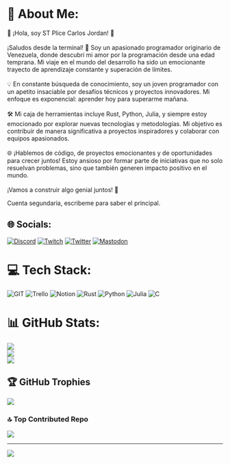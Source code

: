 # 💫 About Me:
🚀 ¡Hola, soy ST Plice Carlos Jordan! 🚀<br><br>¡Saludos desde la terminal! 👋 Soy un apasionado programador originario de Venezuela, donde descubrí mi amor por la programación desde una edad temprana. Mi viaje en el mundo del desarrollo ha sido un emocionante trayecto de aprendizaje constante y superación de límites.<br><br>💡 En constante búsqueda de conocimiento, soy un joven programador con un apetito insaciable por desafíos técnicos y proyectos innovadores. Mi enfoque es exponencial: aprender hoy para superarme mañana.<br><br>🛠️ Mi caja de herramientas incluye Rust, Python, Julia, y siempre estoy emocionado por explorar nuevas tecnologías y metodologías. Mi objetivo es contribuir de manera significativa a proyectos inspiradores y colaborar con equipos apasionados.<br><br>🌐 ¡Hablemos de código, de proyectos emocionantes y de oportunidades para crecer juntos! Estoy ansioso por formar parte de iniciativas que no solo resuelvan problemas, sino que también generen impacto positivo en el mundo.<br><br>¡Vamos a construir algo genial juntos! 🚀

Cuenta segundaria, escribeme para saber el principal. 


## 🌐 Socials:
[![Discord](https://img.shields.io/badge/Discord-%237289DA.svg?logo=discord&logoColor=white)](https://discord.gg/407205448027078657) [![Twitch](https://img.shields.io/badge/Twitch-%239146FF.svg?logo=Twitch&logoColor=white)](https://twitch.tv/amasterhuginn) [![Twitter](https://img.shields.io/badge/Twitter-%231DA1F2.svg?logo=Twitter&logoColor=white)](https://twitter.com/carlosjordan002) [![Mastodon](https://img.shields.io/badge/-MASTODON-%232B90D9?style=for-the-badge&logo=mastodon&logoColor=white)](https://mastodon.social/@EonKrypto) 

# 💻 Tech Stack:
![GIT](https://img.shields.io/badge/Git-fc6d26?style=for-the-badge&logo=git&logoColor=white) ![Trello](https://img.shields.io/badge/Trello-%23026AA7.svg?style=for-the-badge&logo=Trello&logoColor=white) ![Notion](https://img.shields.io/badge/Notion-%23000000.svg?style=for-the-badge&logo=notion&logoColor=white) ![Rust](https://img.shields.io/badge/rust-%23000000.svg?style=for-the-badge&logo=rust&logoColor=white) ![Python](https://img.shields.io/badge/python-3670A0?style=for-the-badge&logo=python&logoColor=ffdd54) ![Julia](https://img.shields.io/badge/-Julia-9558B2?style=for-the-badge&logo=julia&logoColor=white) ![C](https://img.shields.io/badge/c-%2300599C.svg?style=for-the-badge&logo=c&logoColor=white)
# 📊 GitHub Stats:
![](https://github-readme-stats.vercel.app/api?username=Isvern&theme=tokyonight&hide_border=false&include_all_commits=false&count_private=false)<br/>
![](https://github-readme-streak-stats.herokuapp.com/?user=Isvern&theme=tokyonight&hide_border=false)<br/>
![](https://github-readme-stats.vercel.app/api/top-langs/?username=Isvern&theme=tokyonight&hide_border=false&include_all_commits=false&count_private=false&layout=compact)

## 🏆 GitHub Trophies
![](https://github-profile-trophy.vercel.app/?username=Isvern&theme=tokyonight&no-frame=false&no-bg=true&margin-w=4)

### 🔝 Top Contributed Repo
![](https://github-contributor-stats.vercel.app/api?username=Isvern&limit=5&theme=tokyonight&combine_all_yearly_contributions=true)

---
[![](https://visitcount.itsvg.in/api?id=Isvern&icon=0&color=0)](https://visitcount.itsvg.in)

<!-- Proudly created with GPRM ( https://gprm.itsvg.in ) -->
